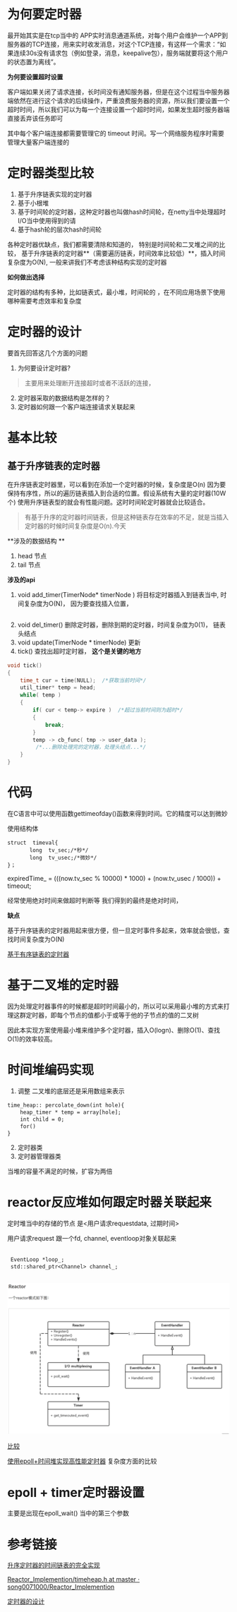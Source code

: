 # 为何要定时器
最开始其实是在tcp当中的
APP实时消息通道系统，对每个用户会维护一个APP到服务器的TCP连接，用来实时收发消息，对这个TCP连接，有这样一个需求：“如果连续30s没有请求包（例如登录，消息，keepalive包），服务端就要将这个用户的状态置为离线”。


**为何要设置超时设置**

客户端如果关闭了请求连接，长时间没有通知服务器，但是在这个过程当中服务器端依然在进行这个请求的后续操作，严重浪费服务器的资源，所以我们要设置一个超时时间，所以我们可以为每一个连接设置一个超时时间，如果发生超时服务器端直接丢弃该任务即可

其中每个客户端连接都需要管理它的 timeout 时间。写一个网络服务程序时需要管理大量客户端连接的

# 定时器类型比较

1. 基于升序链表实现的定时器  
2. 基于小根堆 
3. 基于时间轮的定时器，这种定时器也叫做hash时间轮，在netty当中处理超时I/O当中使用得到的请
4. 基于hash轮的层次hash时间轮


各种定时器优缺点，我们都需要清除和知道的， 特别是时间轮和二叉堆之间的比较， 基于升序链表的定时器**（需要遍历链表，时间效率比较低）**，插入时间复杂度为O(N), 一般来讲我们不考虑该种结构实现的定时器

**如何做出选择**

定时器的结构有多种，比如链表式，最小堆，时间轮的 ，在不同应用场景下使用哪种需要考虑效率和复杂度

# 定时器的设计
要首先回答这几个方面的问题

1. 为何要设计定时器?
>主要用来处理断开连接超时或者不活跃的连接，


2. 定时器采取的数据结构是怎样的？
3. 定时器如何跟一个客户端连接请求关联起来


# 基本比较
## 基于升序链表的定时器

在升序链表定时器里，可以看到在添加一个定时器的时候，复杂度是O(n)
因为要保持有序性，所以的遍历链表插入到合适的位置。假设系统有大量的定时器(10W个)
使用升序链表型的就会有性能问题。这时时间轮定时器就会比较适合。

>有基于升序的定时器时间链表，但是这种链表存在效率的不足，就是当插入定时器的时候时间复杂度是O(n).今天

 **涉及的数据结构 **
 
1. head 节点
2. tail 节点

**涉及的api**

1.  void add_timer(TimerNode* timerNode )  将目标定时器插入到链表当中, 时间复杂度为O(N)， 因为要查找插入位置， 


```
```

2. void  del_timer() 删除定时器，删除到期的定时器，时间复杂度为0(1)， 链表头结点
3. void update(TimerNode * timerNode) 更新
4. tick() 查找出超时定时器， **这个是关键的地方**

```c
void tick()
{
    time_t cur = time(NULL);  /*获取当前时间*/
    util_timer* temp = head;
    while( temp )
    {
        if( cur < temp-> expire )  /*超过当前时间则为超时*/
        {
            break;
        }
        temp -> cb_func( tmp -> user_data );
         /*...删除处理完的定时器，处理头结点...*/
    }
}

```

# 代码
在C语言中可以使用函数gettimeofday()函数来得到时间。它的精度可以达到微妙

使用结构体


```
struct  timeval{
       long  tv_sec;/*秒*/
       long  tv_usec;/*微妙*/
}；
```

expiredTime_ = (((now.tv_sec % 10000) * 1000) + (now.tv_usec / 1000)) + timeout;

经常使用绝对时间来做超时判断等 我们得到的最终是绝对时间， 

**缺点**

基于升序链表的定时器用起来很方便，但一旦定时事件多起来，效率就会很低，查找时间复杂度为O(N)

[基于有序链表的定时器](https://blog.csdn.net/ythunder/article/details/52048035)

# 基于二叉堆的定时器

因为处理定时器事件的时候都是超时时间最小的，所以可以采用最小堆的方式来打理这群定时器，即每个节点的值都小于或等于他的子节点的值的二叉树

因此本实现方案使用最小堆来维护多个定时器，插入O(logn)、删除O(1)、查找O(1)的效率较高。


# 时间堆编码实现
1.  调整
二叉堆的底层还是采用数组来表示

```
time_heap:: percolate_down(int hole){
	heap_timer * temp = array[hole];
	int child = 0;
	for()
}
```

2. 定时器类
3. 定时器管理器类

当堆的容量不满足的时候，扩容为两倍

# reactor反应堆如何跟定时器关联起来

定时堆当中的存储的节点 是<用户请求requestdata, 过期时间>

用户请求request 跟一个fd, channel, eventloop对象关联起来

```

 EventLoop *loop_;
 std::shared_ptr<Channel> channel_;
 
 ```


![reac](https://github.com/wabc1994/WS/blob/master/rm.png)

[比较](http://oserror.com/distributed/implement-network-framework-using-C/#%E4%BB%8B%E7%BB%8D)

[使用epoll+时间堆实现高性能定时器](https://blog.csdn.net/gbjj123/article/details/25155501)
复杂度方面的比较

# epoll + timer定时器设置
主要是出现在epoll_wait() 当中的第三个参数


# 参考链接
[升序定时器的时间链表的完全实现](https://blog.csdn.net/HELPLEE601276804/article/details/36445053)

[Reactor_Implemention/timeheap.h at master · song0071000/Reactor_Implemention](https://github.com/song0071000/Reactor_Implemention/blob/master/timeheap.h)

[定时器的设计](http://oserror.com/distributed/network-framework-timers/#%E5%BC%95%E8%A8%80)